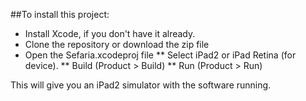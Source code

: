 ##To install this project:

* Install Xcode, if you don't have it already. 
* Clone the repository or download the zip file 
* Open the Sefaria.xcodeproj file
** Select iPad2 or iPad Retina (for device).
** Build (Product > Build)
** Run (Product > Run)

This will give you an iPad2 simulator with the software running.
